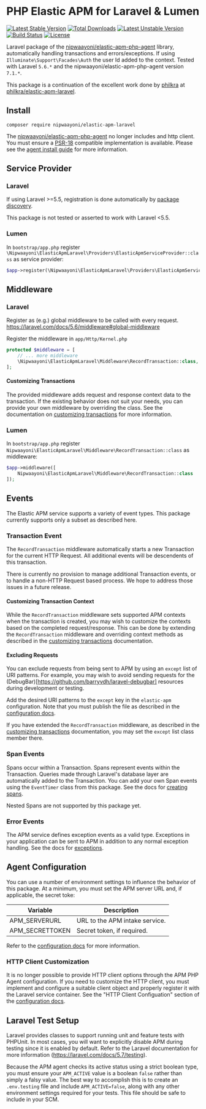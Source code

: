 # PHP Elastic APM for Laravel & Lumen

[![Latest Stable Version](https://poser.pugx.org/nipwaayoni/elastic-apm-laravel/v)](//packagist.org/packages/nipwaayoni/elastic-apm-laravel)
[![Total Downloads](https://poser.pugx.org/nipwaayoni/elastic-apm-laravel/downloads)](//packagist.org/packages/nipwaayoni/elastic-apm-laravel)
[![Latest Unstable Version](https://poser.pugx.org/nipwaayoni/elastic-apm-laravel/v/unstable)](//packagist.org/packages/nipwaayoni/elastic-apm-laravel)
[![Build Status](https://github.com/nipwaayoni/elastic-apm-laravel/workflows/CI/badge.svg)](https://github.com/nipwaayoni/elastic-apm-laravel/actions?query=workflow%3ACI)
[![License](https://poser.pugx.org/nipwaayoni/elastic-apm-laravel/license)](//packagist.org/packages/nipwaayoni/elastic-apm-laravel)

Laravel package of the [nipwaayoni/elastic-apm-php-agent](https://github.com/nipwaayoni/elastic-apm-php-agent) library, automatically handling transactions and errors/exceptions. If using `Illuminate\Support\Facades\Auth` the user Id added to the context.
Tested with Laravel `5.6.*` and the nipwaayoni/elastic-apm-php-agent version `7.1.*`.

This package is a continuation of the excellent work done by [philkra](https://github.com/philkra) at
[philkra/elastic-apm-laravel](https://github.com/philkra/elastic-apm-laravel).

## Install

```
composer require nipwaayoni/elastic-apm-laravel
```

The [nipwaayoni/elastic-apm-php-agent](https://github.com/nipwaayoni/elastic-apm-php-agent) no longer includes and http client. You must ensure a [PSR-18](https://www.php-fig.org/psr/psr-18/) compatible implementation is available. Please see the [agent install guide](https://github.com/nipwaayoni/elastic-apm-php-agent/blob/master/docs/install.md) for more information.

## Service Provider

### Laravel

If using Laravel >=5.5, registration is done automatically by [package discovery](https://laravel.com/docs/7.x/packages#package-discovery).

This package is not tested or asserted to work with Laravel <5.5.

### Lumen

In `bootstrap/app.php` register `\Nipwaayoni\ElasticApmLaravel\Providers\ElasticApmServiceProvider::class` as service provider:

```php
$app->register(\Nipwaayoni\ElasticApmLaravel\Providers\ElasticApmServiceProvider::class);
```

## Middleware

### Laravel

Register as (e.g.) global middleware to be called with every request. https://laravel.com/docs/5.6/middleware#global-middleware

Register the middleware in `app/Http/Kernel.php`

```php
protected $middleware = [
    // ... more middleware
    \Nipwaayoni\ElasticApmLaravel\Middleware\RecordTransaction::class,
];
```

#### Customizing Transactions

The provided middleware adds request and response context data to the transaction. If the existing behavior does not suit your needs, you can provide your own middleware by overriding the class. See the documentation on [customizing transactions](docs/customizing_transactions.md) for more information.

### Lumen

In `bootstrap/app.php` register `Nipwaayoni\ElasticApmLaravel\Middleware\RecordTransaction::class` as middleware:

```php
$app->middleware([
    Nipwaayoni\ElasticApmLaravel\Middleware\RecordTransaction::class
]);
```

## Events

The Elastic APM service supports a variety of event types. This package currently supports only a subset as described here.

### Transaction Event

The `RecordTransaction` middleware automatically starts a new Transaction for the current HTTP Request. 
All additional events will be descendents of this transaction.

There is currently no provision to manage additional Transaction events, or to handle a non-HTTP Request
based process. We hope to address those issues in a future release.

#### Customizing Transaction Context

While the `RecordTransaction` middleware sets supported APM contexts when the transaction is created, you may wish to customize the contexts based on the completed request/response. This can be done by extending the `RecordTransaction` middleware and overriding context methods as described in the [customizing transactions](docs/customizing_transactions.md) documentation.

#### Excluding Requests

You can exclude requests from being sent to APM by using an `except` list of URI patterns. For example, you may wish to avoid sending requests for the (DebugBar)[https://github.com/barryvdh/laravel-debugbar] resources during development or testing.

Add the desired URI patterns to the `except` key in the `elastic-apm` configuration. Note that you must publish the file as described in the [configuration docs](docs/configuration.md).

If you have extended the `RecordTransaction` middleware, as described in the [customizing transactions](docs/customizing_transactions.md) documentation, you may set the `except` list class member there.

### Span Events

Spans occur within a Transaction. Spans represent events within the Transaction. Queries made through Laravel's 
database layer are automatically added to the Transaction. You can add your own Span events using the `EventTimer` 
class from this package. See the docs for [creating spans](docs/creating_spans.md).

Nested Spans are not supported by this package yet.

### Error Events

The APM service defines exception events as a valid type. Exceptions in your application can be sent to APM in addition to any normal exception handling. See the docs for [exceptions](docs/exceptions.md).

## Agent Configuration

You can use a number of environment settings to influence the behavior of this package. At a minimum, you must set the APM server URL and, if applicable, the secret toke:

| Variable          | Description |
|-------------------|-------------|
|APM_SERVERURL      | URL to the APM intake service. |
|APM_SECRETTOKEN    | Secret token, if required. |

Refer to the [configuration docs](docs/configuration.md) for more information.

### HTTP Client Customization

It is no longer possible to provide HTTP client options through the APM PHP Agent configuration. If you need to customize the HTTP client, you must implement and configure a suitable client object and properly register it with the Laravel service container. See the "HTTP Client Configuation" section of the [configuration docs](docs/configuration.md).

## Laravel Test Setup

Laravel provides classes to support running unit and feature tests with PHPUnit. In most cases, you will want to explicitly disable APM during testing since it is enabled by default. Refer to the Laravel documentation for more information (https://laravel.com/docs/5.7/testing).

Because the APM agent checks its active status using a strict boolean type, you must ensure your `APM_ACTIVE` value is a boolean `false` rather than simply a falsy value. The best way to accomplish this is to create an `.env.testing` file and include `APM_ACTIVE=false`, along with any other environment settings required for your tests. This file should be safe to include in your SCM.
